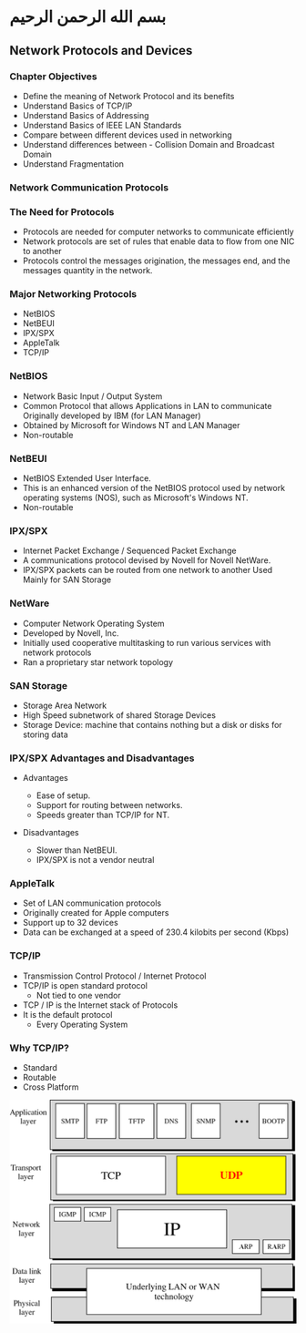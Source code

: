 # بسم الله الرحمن الرحيم

## Network Protocols and Devices

### Chapter Objectives
- Define the meaning of Network Protocol and its benefits
- Understand Basics of TCP/IP
- Understand Basics of Addressing
- Understand Basics of IEEE LAN Standards
- Compare between different devices used in networking
- Understand differences between - Collision Domain and Broadcast Domain
- Understand Fragmentation

### Network Communication Protocols

### The Need for Protocols
- Protocols are needed for computer networks to communicate efficiently
- Network protocols are set of rules that enable data to flow from one NIC to another
- Protocols control the messages origination, the messages end, and the messages quantity in the network.

### Major Networking Protocols
- NetBIOS
- NetBEUI
- IPX/SPX
- AppleTalk
- TCP/IP

### NetBIOS
- Network Basic Input / Output System
- Common Protocol that allows Applications in LAN to communicate
Originally developed by IBM (for LAN Manager)
- Obtained by Microsoft for Windows NT and LAN Manager
- Non-routable

### NetBEUI
- NetBIOS Extended User Interface. 
- This is an enhanced version of the NetBIOS protocol used by network operating systems (NOS), such as Microsoft's Windows NT.
- Non-routable 

### IPX/SPX
- Internet Packet Exchange / Sequenced Packet Exchange
- A communications protocol devised by Novell for Novell NetWare.
- IPX/SPX packets can be routed from one network to another
Used Mainly for SAN Storage

### NetWare
- Computer Network Operating System
- Developed by Novell, Inc.
- Initially used cooperative multitasking to run various services with network protocols
- Ran a proprietary star network topology

### SAN Storage
- Storage Area Network
- High Speed subnetwork of shared Storage Devices
- Storage Device: machine that contains nothing but a disk or disks for storing data

### IPX/SPX Advantages and Disadvantages
- Advantages
  - Ease of setup.
  - Support for routing between networks.
  - Speeds greater than TCP/IP for NT.

- Disadvantages
  - Slower than NetBEUI.
  - IPX/SPX is not a vendor neutral

### AppleTalk
- Set of LAN communication protocols
- Originally created for Apple computers
- Support up to 32 devices
- Data can be exchanged at a speed of 230.4 kilobits per second (Kbps)

### TCP/IP
- Transmission Control Protocol / Internet Protocol
- TCP/IP is open standard protocol
  - Not tied to one vendor
- TCP / IP is the Internet stack of Protocols
- It is the default protocol
  - Every Operating System

### Why TCP/IP?
- Standard
- Routable 
- Cross Platform

![TCP/IP](./img/001.png)